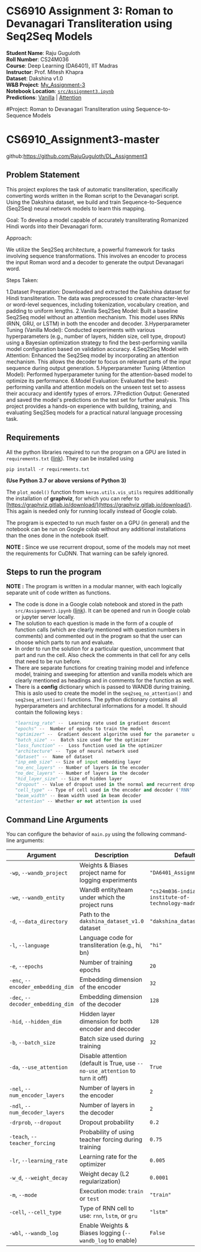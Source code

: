 
#  CS6910 Assignment 3: Roman to Devanagari Transliteration using Seq2Seq Models

**Student Name**: Raju Guguloth  
**Roll Number**: CS24M036  
**Course**: Deep Learning (DA6401), IIT Madras  
**Instructor**: Prof. Mitesh Khapra  
**Dataset**: Dakshina v1.0  
**W&B Project**: [My_Assignment-3](https://wandb.ai/rajunaik-iit-madras/My_Assignment-3)  
**Notebook Location**: [`src/Assignment3.ipynb`](src/Assignment3.ipynb)  
**Predictions**: [Vanilla](predictions_vanilla/predictions_vanilla.csv) | [Attention](predictions_attention/predictions_attention.csv)

#Project: Roman to Devanagari Transliteration using Sequence-to-Sequence Models

# CS6910_Assignment3-master
github:https://github.com/RajuGuguloth/DL_Assignment3



## Problem Statement
This project explores the task of automatic transliteration, specifically converting words written in the Roman script to the Devanagari script. Using the Dakshina dataset, we build and train Sequence-to-Sequence (Seq2Seq) neural network models to learn this mapping.

Goal: To develop a model capable of accurately transliterating Romanized Hindi words into their Devanagari form.

Approach:

We utilize the Seq2Seq architecture, a powerful framework for tasks involving sequence transformations. This involves an encoder to process the input Roman word and a decoder to generate the output Devanagari word.

Steps Taken:

1.Dataset Preparation: Downloaded and extracted the Dakshina dataset for Hindi transliteration. The data was  preprocessed to create character-level or word-level sequences, including tokenization, vocabulary creation, and padding to uniform lengths.
2.Vanilla Seq2Seq Model: Built a baseline Seq2Seq model without an attention mechanism. This model uses RNNs (RNN, GRU, or LSTM) in both the encoder and decoder.
3.Hyperparameter Tuning (Vanilla Model): Conducted experiments with various hyperparameters (e.g., number of layers, hidden size, cell type, dropout) using a Bayesian optimization strategy to find the best-performing vanilla model configuration based on validation accuracy.
4.Seq2Seq Model with Attention: Enhanced the Seq2Seq model by incorporating an attention mechanism. This allows the decoder to focus on relevant parts of the input sequence during output generation.
5.Hyperparameter Tuning (Attention Model): Performed hyperparameter tuning for the attention-based model to optimize its performance.
6.Model Evaluation: Evaluated the best-performing vanilla and attention models on the unseen test set to assess their accuracy and identify types of errors.
7.Prediction Output: Generated and saved the model's predictions on the test set for further analysis.
This project provides a hands-on experience with building, training, and evaluating Seq2Seq models for a practical natural language processing task.

## Requirements
All the python libraries required to run the program on a GPU are listed in `requirements.txt` ([link](requirements.txt)).
They can be installed using 
```shell
pip install -r requirements.txt
```
**(Use Python 3.7 or above versions of Python 3)**

The `plot_model()` function from `keras.utils.vis_utils` requires additionally the installation of **graphviz**, for which you can refer to [https://graphviz.gitlab.io/download/](https://graphviz.gitlab.io/download/). This again is needed only for running locally instead of Google colab.

The program is expected to run much faster on a GPU (in general) and the notebook can be run on Google colab without any additional installations than the ones done in the notebook itself. 

**NOTE :** Since we use recurrent dropout, some of the models may not meet the requirements for CuDNN. That warning can be safely ignored.


## Steps to run the program
**NOTE :** The program is written in a modular manner, with each logically separate unit of code written as functions.  

- The code is done in a Google colab notebook and stored in the path `src/Assignment3.ipynb` ([link](src/Assignment3.ipynb)). It can be opened and run in Google colab or jupyter server locally.
- The solution to each question is made in the form of a couple of function calls (which are clearly mentioned with question numbers in comments) and commented out in the program so that the user can choose which parts to run and evaluate.
- In order to run the solution for a particular question, uncomment that part and run the cell. Also check the comments in that cell for any cells that need to be run before.
- There are separate functions for creating training model and infefence model, training and sweeping for attention and vanilla models which are clearly mentioned as headings and in comments for the function as well.
- There is a **config** dictionary which is passed to WANDB during training. This is aslo used to create the model in the `seq2seq_no_attention()` and `seq2seq_attention()` functions. The python dictionary contains all hyperparameters and architectural informations for a model. It should contain the following keys :
  ```python
  "learning_rate" --  Learning rate used in gradient descent
  "epochs" --  Number of epochs to train the model
  "optimizer" --  Gradient descent algorithm used for the parameter updation
  "batch_size" --  Batch size used for the optimizer
  "loss_function" --  Loss function used in the optimizer
  "architecture" --  Type of neural network used
  "dataset" --  Name of dataset
  "inp_emb_size" -- Size of input embedding layer
  "no_enc_layers" -- Number of layers in the encoder
  "no_dec_layers" -- Number of layers in the decoder
  "hid_layer_size" -- Size of hidden layer
  "dropout" -- Value of dropout used in the normal and recurrent dropout
  "cell_type" -- Type of cell used in the encoder and decoder ('RNN' or 'GRU' or 'LSTM')
  "beam_width" -- Beam width used in beam decoder
  "attention" -- Whether or not attention is used
  ```
  
## Command Line Arguments

You can configure the behavior of `main.py` using the following command-line arguments:

| Argument | Description | Default |
|----------|-------------|---------|
| `-wp`, `--wandb_project` | Weights & Biases project name for logging experiments | `"DA6401_Assignment_3"` |
| `-we`, `--wandb_entity` | WandB entity/team under which the project runs | `"cs24m036-indian-institute-of-technology-madras"` |
| `-d`, `--data_directory` | Path to the `dakshina_dataset_v1.0` dataset | `"dakshina_dataset_v1.0"` |
| `-l`, `--language` | Language code for transliteration (e.g., hi, bn) | `"hi"` |
| `-e`, `--epochs` | Number of training epochs | `20` |
| `-enc`, `--encoder_embedding_dim` | Embedding dimension of the encoder | `32` |
| `-dec`, `--decoder_embedding_dim` | Embedding dimension of the decoder | `128` |
| `-hid`, `--hidden_dim` | Hidden layer dimension for both encoder and decoder | `128` |
| `-b`, `--batch_size` | Batch size used during training | `32` |
| `-da`, `--use_attention` | Disable attention (default is True, use `--no-use_attention` to turn it off) | `True` |
| `-nel`, `--num_encoder_layers` | Number of layers in the encoder | `2` |
| `-ndl`, `--num_decoder_layers` | Number of layers in the decoder | `2` |
| `-drprob`, `--dropout` | Dropout probability | `0.2` |
| `-teach`, `--teacher_forcing` | Probability of using teacher forcing during training | `0.75` |
| `-lr`, `--learning_rate` | Learning rate for the optimizer | `0.005` |
| `-w_d`, `--weight_decay` | Weight decay (L2 regularization) | `0.0001` |
| `-m`, `--mode` | Execution mode: `train` or `test` | `"train"` |
| `-cell`, `--cell_type` | Type of RNN cell to use: `rnn`, `lstm`, or `gru` | `"lstm"` |
| `-wbl`, `--wandb_log` | Enable Weights & Biases logging (`--wandb_log` to enable) | `False` |
